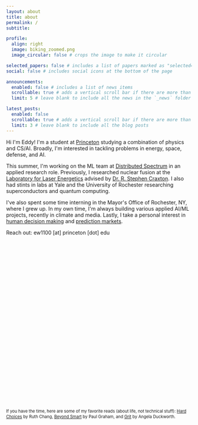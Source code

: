```yaml
---
layout: about
title: about
permalink: /
subtitle:

profile:
  align: right
  image: biking_zoomed.png
  image_circular: false # crops the image to make it circular

selected_papers: false # includes a list of papers marked as "selected={true}"
social: false # includes social icons at the bottom of the page

announcements:
  enabled: false # includes a list of news items
  scrollable: true # adds a vertical scroll bar if there are more than 3 news items
  limit: 5 # leave blank to include all the news in the `_news` folder

latest_posts:
  enabled: false
  scrollable: true # adds a vertical scroll bar if there are more than 3 new posts items
  limit: 3 # leave blank to include all the blog posts
---
```


Hi I'm Eddy! I'm a student at <a href="https://www.princeton.edu/">Princeton</a> studying a combination of physics and CS/AI. Broadly, I'm interested in tackling problems in energy, space, defense, and AI. 

This summer, I'm working on the ML team at <a href="https://www.distributedspectrum.com/">Distributed Spectrum</a> in an applied research role. Previously, I researched nuclear fusion at the <a href="https://www.lle.rochester.edu/">Laboratory for Laser Energetics</a> advised by <a href="https://www.lle.rochester.edu/education/research-areas/integrated-modeling-group/integrated-modeling-group-3/r-stephen-craxton-bio/">Dr. R. Stephen Craxton</a>. I also had stints in labs at Yale and the University of Rochester researching superconductors and quantum computing.

I've also spent some time interning in the Mayor's Office of Rochester, NY, where I grew up. In my own time, I'm always building various applied AI/ML projects, recently in climate and media. Lastly, I take a personal interest in <a href="https://en.wikipedia.org/wiki/Decision-making">human decision making</a> and <a href="https://en.wikipedia.org/wiki/Prediction_market">prediction markets</a>.

Reach out: ew1100 [at] princeton [dot] edu

<br><br><br><br><br><br><br><br><br><br><br><br><br><br><br><br><br><br><br><br><br><br><br><br><br><br>

<p style="font-size:0.80em; line-height:1.4;">
  If you have the time, here are some of my favorite reads (about life, not technical stuff): <a href="https://www.cambridge.org/core/services/aop-cambridge-core/content/view/A4BEB486621AAEFEC50145087501D584/S2053447717000070a.pdf/hard_choices.pdf">Hard Choices</a> by Ruth Chang, <a href="https://paulgraham.com/smart.html">Beyond Smart</a> by Paul Graham, and <a href="https://angeladuckworth.com/grit-book/">Grit</a> by Angela Duckworth.
</p>
